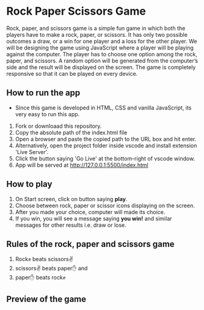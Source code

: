 # Rock Paper Scissors Game
Rock, paper, and scissors game is a simple fun game in which both the players have to make a rock, paper, or scissors. It has only two possible outcomes a draw, or a win for one player and a loss for the other player. We will be designing the game using JavaScript where a player will be playing against the computer. The player has to choose one option among the rock, paper, and scissors. A random option will be generated from the computer’s side and the result will be displayed on the screen. The game is completely responsive so that it can be played on every device.

## How to run the app

- Since this game is developed in HTML, CSS and vanilla JavaScript, its very easy to run this app.
1. Fork or downloaad this repository.
2. Copy the absolute path of the index.html file
3. Open a browser and paste the copied path to the URL box and hit enter.
4. Alternatively, open the project folder inside vscode and install extension 'Live Server'.
5. Click the button saying 'Go Live' at the bottom-right of vscode window. 
6. App will be served at http://127.0.0.1:5500/index.html 

## How to play

1. On Start screen, click on button saying <b>play</b>.
2. Choose between rock, paper or scissor icons displaying on the screen.
3. After you made your choice, computer will made its choice.
4. If you win, you will see a message saying <b>you win!</b> and similar messages for other results i.e. draw or lose.

## Rules of the rock, paper and scissors game

1. Rock✊ beats scissors✌️
2. scissors✌️ beats paper✋ and
3. paper✋ beats rock✊

## Preview of the game
